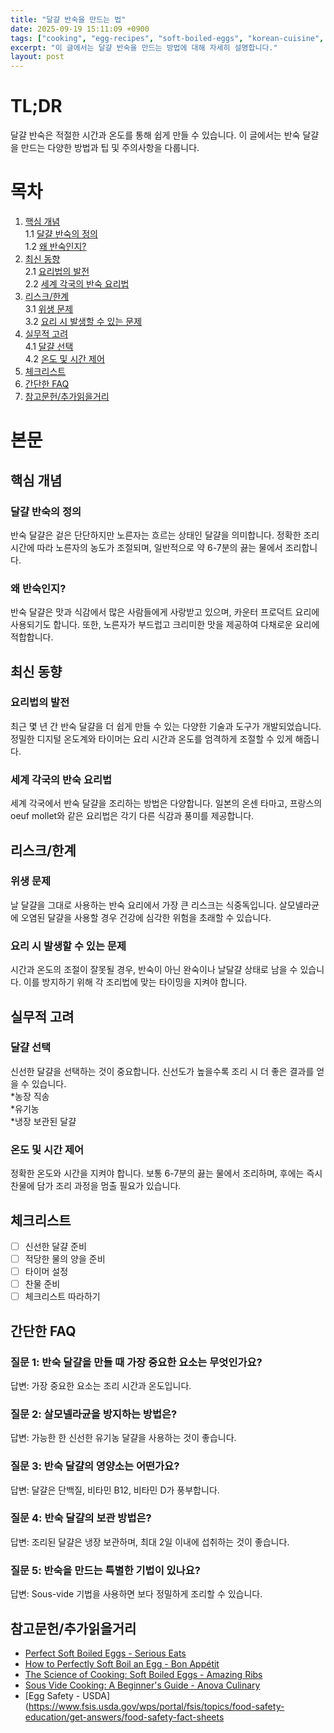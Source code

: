```yaml
---
title: "달걀 반숙을 만드는 법"
date: 2025-09-19 15:11:09 +0900
tags: ["cooking", "egg-recipes", "soft-boiled-eggs", "korean-cuisine", "culinary-techniques"]
excerpt: "이 글에서는 달걀 반숙을 만드는 방법에 대해 자세히 설명합니다."
layout: post
---
```


# TL;DR
달걀 반숙은 적절한 시간과 온도를 통해 쉽게 만들 수 있습니다. 이 글에서는 반숙 달걀을 만드는 다양한 방법과 팁 및 주의사항을 다룹니다.

# 목차
1. [핵심 개념](#핵심-개념)  
   1.1 [달걀 반숙의 정의](#달걀-반숙의-정의)  
   1.2 [왜 반숙인지?](#왜-반숙인지?)  
2. [최신 동향](#최신-동향)  
   2.1 [요리법의 발전](#요리법의-발전)  
   2.2 [세계 각국의 반숙 요리법](#세계-각국의-반숙-요리법)  
3. [리스크/한계](#리스크한계)  
   3.1 [위생 문제](#위생-문제)  
   3.2 [요리 시 발생할 수 있는 문제](#요리-시-발생할-수-있는-문제)  
4. [실무적 고려](#실무적-고려)  
   4.1 [달걀 선택](#달걀-선택)  
   4.2 [온도 및 시간 제어](#온도-및-시간-제어)  
5. [체크리스트](#체크리스트)  
6. [간단한 FAQ](#간단한-FAQ)  
7. [참고문헌/추가읽을거리](#참고문헌/추가읽을거리)  

# 본문
## 핵심 개념  
### 달걀 반숙의 정의  
반숙 달걀은 겉은 단단하지만 노른자는 흐르는 상태인 달걀을 의미합니다. 정확한 조리 시간에 따라 노른자의 농도가 조절되며, 일반적으로 약 6-7분의 끓는 물에서 조리합니다.

### 왜 반숙인지?  
반숙 달걀은 맛과 식감에서 많은 사람들에게 사랑받고 있으며, 카운터 프로덕트 요리에 사용되기도 합니다. 또한, 노른자가 부드럽고 크리미한 맛을 제공하여 다채로운 요리에 적합합니다.

## 최신 동향  
### 요리법의 발전  
최근 몇 년 간 반숙 달걀을 더 쉽게 만들 수 있는 다양한 기술과 도구가 개발되었습니다. 정밀한 디지털 온도계와 타이머는 요리 시간과 온도를 엄격하게 조절할 수 있게 해줍니다.

### 세계 각국의 반숙 요리법  
세계 각국에서 반숙 달걀을 조리하는 방법은 다양합니다. 일본의 온센 타마고, 프랑스의 oeuf mollet와 같은 요리법은 각기 다른 식감과 풍미를 제공합니다.

## 리스크/한계  
### 위생 문제  
날 달걀을 그대로 사용하는 반숙 요리에서 가장 큰 리스크는 식중독입니다. 살모넬라균에 오염된 달걀을 사용할 경우 건강에 심각한 위험을 초래할 수 있습니다.

### 요리 시 발생할 수 있는 문제  
시간과 온도의 조절이 잘못될 경우, 반숙이 아닌 완숙이나 날달걀 상태로 남을 수 있습니다. 이를 방지하기 위해 각 조리법에 맞는 타이밍을 지켜야 합니다.

## 실무적 고려  
### 달걀 선택  
신선한 달걀을 선택하는 것이 중요합니다. 신선도가 높을수록 조리 시 더 좋은 결과를 얻을 수 있습니다.  
*농장 직송  
*유기농  
*냉장 보관된 달걀 

### 온도 및 시간 제어  
정확한 온도와 시간을 지켜야 합니다. 보통 6-7분의 끓는 물에서 조리하며,  후에는 즉시 찬물에 담가 조리 과정을 멈출 필요가 있습니다.

## 체크리스트  
- [ ] 신선한 달걀 준비  
- [ ] 적당한 물의 양을 준비  
- [ ] 타이머 설정  
- [ ] 찬물 준비  
- [ ] 체크리스트 따라하기  

## 간단한 FAQ  
### 질문 1: 반숙 달걀을 만들 때 가장 중요한 요소는 무엇인가요?  
답변: 가장 중요한 요소는 조리 시간과 온도입니다.

### 질문 2: 살모넬라균을 방지하는 방법은?  
답변: 가능한 한 신선한 유기농 달걀을 사용하는 것이 좋습니다.

### 질문 3: 반숙 달걀의 영양소는 어떤가요?  
답변: 달걀은 단백질, 비타민 B12, 비타민 D가 풍부합니다.

### 질문 4: 반숙 달걀의 보관 방법은?  
답변: 조리된 달걀은 냉장 보관하며, 최대 2일 이내에 섭취하는 것이 좋습니다.

### 질문 5: 반숙을 만드는 특별한 기법이 있나요?  
답변: Sous-vide 기법을 사용하면 보다 정밀하게 조리할 수 있습니다.

## 참고문헌/추가읽을거리  
- [Perfect Soft Boiled Eggs - Serious Eats](https://www.seriouseats.com/perfect-soft-boiled-eggs)  
- [How to Perfectly Soft Boil an Egg - Bon Appétit](https://www.bonappetit.com/story/how-to-soft-boil-an-egg)  
- [The Science of Cooking: Soft Boiled Eggs - Amazing Ribs](https://amazingribs.com/tested-recipes/eggs/soft-boiled-eggs)  
- [Sous Vide Cooking: A Beginner's Guide - Anova Culinary](https://anovaculinary.com/sous-vide-cooking-beginners-guide/)  
- [Egg Safety - USDA](https://www.fsis.usda.gov/wps/portal/fsis/topics/food-safety-education/get-answers/food-safety-fact-sheets
